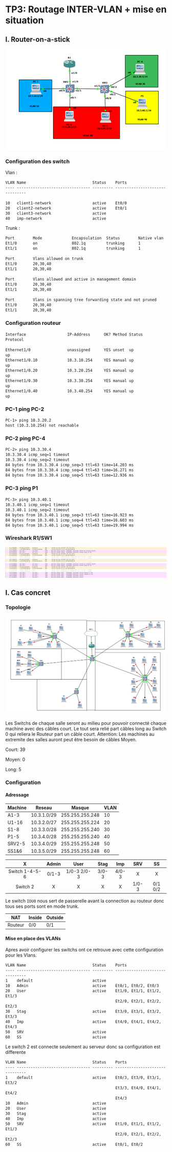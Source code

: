# TP3: Routage INTER-VLAN + mise en situation
## I. Router-on-a-stick

![topologie](images/topologie1.PNG)

### Configuration des switch

Vlan :
```
VLAN Name                             Status    Ports
---- -------------------------------- --------- -------------------------------

10   client1-network                  active    Et0/0
20   client2-network                  active    Et0/1
30   client3-network                  active
40   imp-network                      active
```

Trunk :

```
Port        Mode             Encapsulation  Status        Native vlan
Et1/0       on               802.1q         trunking      1
Et1/1       on               802.1q         trunking      1

Port        Vlans allowed on trunk
Et1/0       20,30,40
Et1/1       20,30,40

Port        Vlans allowed and active in management domain
Et1/0       20,30,40
Et1/1       20,30,40

Port        Vlans in spanning tree forwarding state and not pruned
Et1/0       20,30,40
Et1/1       20,30,40
```

### Configuration routeur

```
Interface                  IP-Address      OK? Method Status                Protocol

Ethernet1/0                unassigned      YES unset  up                    up  
Ethernet1/0.10             10.3.10.254     YES manual up                    up  
Ethernet1/0.20             10.3.20.254     YES manual up                    up  
Ethernet1/0.30             10.3.30.254     YES manual up                    up  
Ethernet1/0.40             10.3.40.254     YES manual up                    up 
```

### PC-1 ping PC-2

```
PC-1> ping 10.3.20.2
host (10.3.10.254) not reachable
```

### PC-2 ping PC-4

```
PC-2> ping 10.3.30.4
10.3.30.4 icmp_seq=1 timeout
10.3.30.4 icmp_seq=2 timeout
84 bytes from 10.3.30.4 icmp_seq=3 ttl=63 time=14.203 ms
84 bytes from 10.3.30.4 icmp_seq=4 ttl=63 time=16.271 ms
84 bytes from 10.3.30.4 icmp_seq=5 ttl=63 time=12.936 ms
```

### PC-3 ping P1

```
PC-3> ping 10.3.40.1
10.3.40.1 icmp_seq=1 timeout
10.3.40.1 icmp_seq=2 timeout
84 bytes from 10.3.40.1 icmp_seq=3 ttl=63 time=16.923 ms
84 bytes from 10.3.40.1 icmp_seq=4 ttl=63 time=16.603 ms
84 bytes from 10.3.40.1 icmp_seq=5 ttl=63 time=19.994 ms
```

### Wireshark R1/SW1

![ping](images/ping-p1-pc2.PNG)


## I. Cas concret

### Topologie

![topologie2](images/topologie2.PNG)

Les Switchs de chaque salle seront au milieu pour pouvoir connecté chaque machine avec des câbles court. Le tout sera relié part câbles long au Switch 0 qui reliera le Routeur part un câble court.
Attention: Les machines au extremite des salles auront peut être besoin de câbles Moyen. 

Court: 39 

Moyen: 0 

Long: 5 

### Configuration

#### Adressage

| Machine | Reseau      | Masque          | VLAN |
|---------|-------------|-----------------|------|
| A1-3    | 10.3.1.0/29 | 255.255.255.248 | 10   |
| U1-16   | 10.3.2.0/27 | 255.255.255.224 | 20   |
| S1-8    | 10.3.3.0/28 | 255.255.255.240 | 30   |
| P1-5    | 10.3.4.0/28 | 255.255.255.240 | 40   |
| SRV2-5  | 10.3.4.0/29 | 255.255.255.248 | 50   |
| SS1&6   | 10.3.5.0/29 | 255.255.255.248 | 60   |

|        X       | Admin |     User    |  Stag |  Imp  |  SRV  |    SS   |
|:--------------:|:-----:|:-----------:|:-----:|:-----:|:-----:|:-------:|
| Switch 1-4-5-6 | 0/1-3 | 1/0-3 2/0-3 | 3/0-3 | 4/0-3 |   X   |    X    |
|    Switch 2    |   X   |      X      |   X   |   X   | 1/0-3 | 0/1 0/2 |

Le switch `IOU0` nous sert de passerelle avant la connection au routeur donc tous ses ports sont en mode trunk.

| NAT     | Inside | Outside |
|---------|--------|---------|
| Routeur | 0/0    | 0/1     |


#### Mise en place des VLANs
Apres avoir configurer les switchs  ont ce retrouve avec cette configuration pour les Vlans.

```
VLAN Name                             Status    Ports
---- -------------------------------- --------- -------------------------------
1    default                          active
10   Admin                            active    Et0/1, Et0/2, Et0/3
20   User                             active    Et1/0, Et1/1, Et1/2, Et1/3
                                                Et2/0, Et2/1, Et2/2, Et2/3
30   Stag                             active    Et3/0, Et3/1, Et3/2, Et3/3
40   Imp                              active    Et4/0, Et4/1, Et4/2, Et4/3
50   SRV                              active
60   SS                               active
```

Le switch 2 est connecte seulement au serveur donc sa configuration est differente

```
VLAN Name                             Status    Ports
---- -------------------------------- --------- -------------------------------
1    default                          active    Et0/3, Et3/0, Et3/1, Et3/2
                                                Et3/3, Et4/0, Et4/1, Et4/2
                                                Et4/3
10   Admin                            active
20   User                             active
30   Stag                             active
40   Imp                              active
50   SRV                              active    Et1/0, Et1/1, Et1/2, Et1/3
                                                Et2/0, Et2/1, Et2/2, Et2/3
60   SS                               active    Et0/1, Et0/2
```

